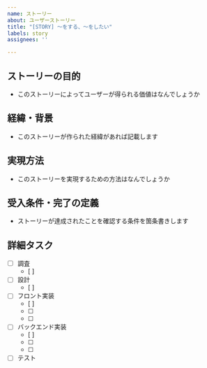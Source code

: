 ```yaml
---
name: ストーリー
about: ユーザーストーリー
title: "[STORY] 〜をする、〜をしたい"
labels: story
assignees: ''

---
```


## ストーリーの目的

- このストーリーによってユーザーが得られる価値はなんでしょうか

## 経緯・背景

- このストーリーが作られた経緯があれば記載します

## 実現方法

- このストーリーを実現するための方法はなんでしょうか

## 受入条件・完了の定義

- ストーリーが達成されたことを確認する条件を箇条書きします

## 詳細タスク
- [ ] 調査
  - [ ] 
- [ ] 設計
  - [ ] 
- [ ] フロント実装
  - [ ] 
  - [ ] 
  - [ ] 
- [ ] バックエンド実装
  - [ ] 
  - [ ] 
  - [ ] 
- [ ] テスト
